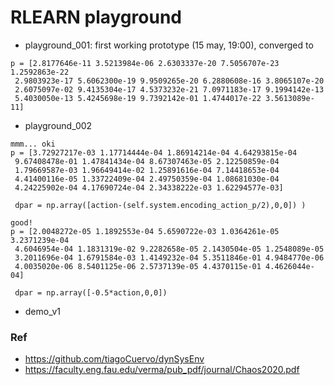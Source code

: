 # RLEARN playground

- playground_001: first working prototype (15 may, 19:00), converged to
```
p = [2.8177646e-11 3.5213984e-06 2.6303337e-20 7.5056707e-23 1.2592863e-22
 2.9803923e-17 5.6062300e-19 9.9509265e-20 6.2880608e-16 3.8065107e-20
 2.6075097e-02 9.4135304e-17 4.5373232e-21 7.0971183e-17 9.1994142e-13
 5.4030050e-13 5.4245698e-19 9.7392142e-01 1.4744017e-22 3.5613089e-11]
```

- playground_002

```
mmm... oki
p = [3.72927217e-03 1.17714444e-04 1.86914214e-04 4.64293815e-04
 9.67408478e-01 1.47841434e-04 8.67307463e-05 2.12250859e-04
 1.79669587e-03 1.96649414e-02 1.25891616e-04 7.14418653e-04
 4.41400116e-05 1.33722409e-04 2.49750359e-04 1.08681030e-04
 4.24225902e-04 4.17690724e-04 2.34338222e-03 1.62294577e-03]
 
 dpar = np.array([action-(self.system.encoding_action_p/2),0,0]) )
```


```
good!
p = [2.0048272e-05 1.1892553e-04 5.6590722e-03 1.0364261e-05 3.2371239e-04
 4.6046954e-04 1.1831319e-02 9.2282658e-05 2.1430504e-05 1.2548089e-05
 3.2011696e-04 1.6791584e-03 1.4149232e-04 5.3511846e-01 4.9484770e-06
 4.0035020e-06 8.5401125e-06 2.5737139e-05 4.4370115e-01 4.4626044e-04]
 
 dpar = np.array([-0.5*action,0,0])
```

- demo_v1


### Ref
- https://github.com/tiagoCuervo/dynSysEnv
- https://faculty.eng.fau.edu/verma/pub_pdf/journal/Chaos2020.pdf
